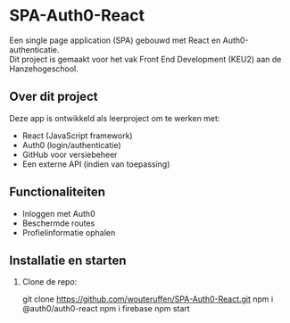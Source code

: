 # SPA-Auth0-React

Een single page application (SPA) gebouwd met React en Auth0-authenticatie.  
Dit project is gemaakt voor het vak Front End Development (KEU2) aan de Hanzehogeschool.

## Over dit project

Deze app is ontwikkeld als leerproject om te werken met:
- React (JavaScript framework)
- Auth0 (login/authenticatie)
- GitHub voor versiebeheer
- Een externe API (indien van toepassing)

## Functionaliteiten

- Inloggen met Auth0
- Beschermde routes
- Profielinformatie ophalen


## Installatie en starten

1. Clone de repo:

   git clone https://github.com/wouteruffen/SPA-Auth0-React.git
    npm i @auth0/auth0-react
    npm i firebase
    npm start
   